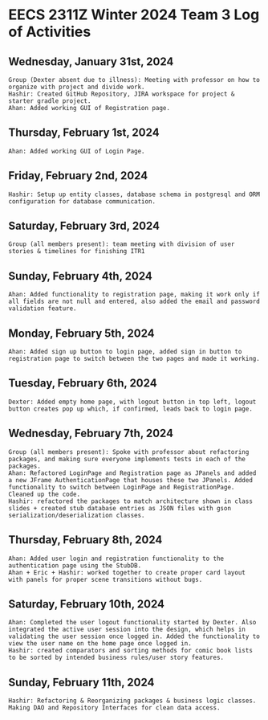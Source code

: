 # EECS 2311Z Winter 2024 Team 3 Log of Activities  

## Wednesday, January 31st, 2024

    Group (Dexter absent due to illness): Meeting with professor on how to organize with project and divide work.
    Hashir: Created GitHub Repository, JIRA workspace for project & starter gradle project.
    Ahan: Added working GUI of Registration page.

## Thursday, February 1st, 2024
	
	Ahan: Added working GUI of Login Page.

## Friday, February 2nd, 2024

    Hashir: Setup up entity classes, database schema in postgresql and ORM configuration for database communication.

## Saturday, February 3rd, 2024

    Group (all members present): team meeting with division of user stories & timelines for finishing ITR1
 
## Sunday, February 4th, 2024
	
	Ahan: Added functionality to registration page, making it work only if all fields are not null and entered, also added the email and password validation feature.

## Monday, February 5th, 2024

	Ahan: Added sign up button to login page, added sign in button to registration page to switch between the two pages and made it working.

## Tuesday, February 6th, 2024

    Dexter: Added empty home page, with logout button in top left, logout button creates pop up which, if confirmed, leads back to login page.

## Wednesday, February 7th, 2024

    Group (all members present): Spoke with professor about refactoring packages, and making sure everyone implements tests in each of the packages.
    Ahan: Refactored LoginPage and Registration page as JPanels and added a new JFrame AuthenticationPage that houses these two JPanels. Added functionality to switch between LoginPage and RegistrationPage. Cleaned up the code.
    Hashir: refactored the packages to match architecture shown in class slides + created stub database entries as JSON files with gson serialization/deserialization classes.
    
## Thursday, February 8th, 2024

	Ahan: Added user login and registration functionality to the authentication page using the StubDB.
    Ahan + Eric + Hashir: worked together to create proper card layout with panels for proper scene transitions without bugs.
    
## Saturday, February 10th, 2024
	
	Ahan: Completed the user logout functionality started by Dexter. Also integrated the active user session into the design, which helps in validating the user session once logged in. Added the functionality to view the user name on the home page once logged in.
    Hashir: created comparators and sorting methods for comic book lists to be sorted by intended business rules/user story features.

## Sunday, February 11th, 2024

    Hashir: Refactoring & Reorganizing packages & business logic classes. Making DAO and Repository Interfaces for clean data access.
